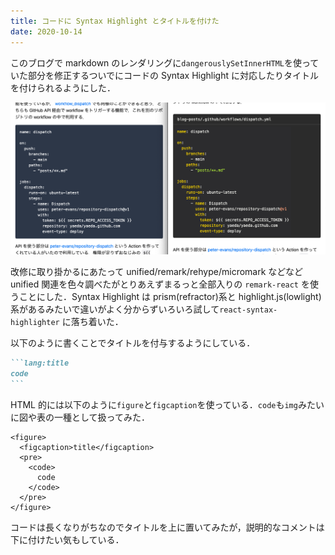 ```yaml
---
title: コードに Syntax Highlight とタイトルを付けた
date: 2020-10-14
---
```


このブログで markdown のレンダリングに`dangerouslySetInnerHTML`を使っていた部分を修正するついでにコードの Syntax Highlight に対応したりタイトルを付けられるようにした．

![](../images/2020-10-14-code-before-after.png)

改修に取り掛かるにあたって unified/remark/rehype/micromark などなど unified 関連を色々調べたがとりあえずまるっと全部入りの `remark-react` を使うことにした．Syntax Highlight は prism(refractor)系と highlight.js(lowlight)系があるみたいで違いがよく分からずいろいろ試して`react-syntax-highlighter` に落ち着いた．

以下のように書くことでタイトルを付与するようにしている．

````md
```lang:title
code
```
````

HTML 的には以下のように`figure`と`figcaption`を使っている．`code`も`img`みたいに図や表の一種として扱ってみた．

```html:こんな感じ
<figure>
  <figcaption>title</figcaption>
  <pre>
    <code>
      code
    </code>
  </pre>
</figure>
```

コードは長くなりがちなのでタイトルを上に置いてみたが，説明的なコメントは下に付けたい気もしている．
